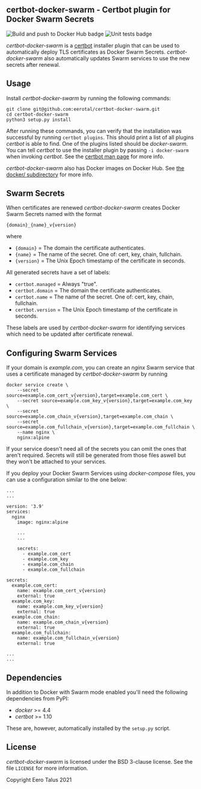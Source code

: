 certbot-docker-swarm - Certbot plugin for Docker Swarm Secrets
--------------------------------------------------------------

![Build and push to Docker Hub badge](https://github.com/eerotal/certbot-docker-swarm/workflows/Deployment/badge.svg)
![Unit tests badge](https://github.com/eerotal/certbot-docker-swarm/workflows/Tests/badge.svg)

*certbot-docker-swarm* is a [certbot](https://certbot.eff.org/) installer
plugin that can be used to automatically deploy TLS certificates as Docker
Swarm Secrets. *certbot-docker-swarm* also automatically updates Swarm
services to use the new secrets after renewal.

## Usage

Install *certbot-docker-swarm* by running the following commands:

```
git clone git@github.com:eerotal/certbot-docker-swarm.git
cd certbot-docker-swarm
python3 setup.py install
```

After running these commands, you can verify that the installation
was successful by running `certbot plugins`. This should print a list
of all plugins *certbot* is able to find. One of the plugins listed
should be *docker-swarm*. You can tell *certbot* to use the installer
plugin by passing `-i docker-swarm` when invoking *certbot*. See the
[certbot man page](https://certbot.eff.org/docs/man/certbot.html)
for more info.

*certbot-docker-swarm* also has Docker images on Docker Hub. See
[the docker/ subdirectory](https://github.com/eerotal/certbot-docker-swarm/tree/master/docker)
for more info.

## Swarm Secrets

When certificates are renewed *certbot-docker-swarm* creates Docker Swarm
Secrets named with the format

`{domain}_{name}_v{version}`

where

- `{domain}` = The domain the certificate authenticates.
- `{name}` = The name of the secret. One of: cert, key, chain, fullchain.
- `{version}` = The Unix Epoch timestamp of the certificate in seconds.

All generated secrets have a set of labels:

- `certbot.managed` = Always "true".
- `certbot.domain` = The domain the certificate authenticates.
- `certbot.name` = The name of the secret. One of: cert, key, chain, fullchain.
- `certbot.version` = The Unix Epoch timestamp of the certificate in seconds.

These labels are used by *certbot-docker-swarm* for identifying services
which need to be updated after certificate renewal.

## Configuring Swarm Services

If your domain is *example.com*, you can create an *nginx* Swarm service that
uses a certificate managed by *certbot-docker-swarm* by running

```
docker service create \
    --secret source=example.com_cert_v{version},target=example.com_cert \
    --secret source=example.com_key_v{version},target=example.com_key \
    --secret source=example.com_chain_v{version},target=example.com_chain \
    --secret source=example.com_fullchain_v{version},target=example.com_fullchain \
    --name nginx \
    nginx:alpine
```

If your service doesn't need all of the secrets you can omit the
ones that aren't required. Secrets will still be generated from
those files aswell but they won't be attached to your services.

If you deploy your Docker Swarm Services using *docker-compose*
files, you can use a configuration similar to the one below:

```
...
...

version: '3.9'
services:
  nginx
    image: nginx:alpine

    ...
    ...

    secrets:
      - example.com_cert
      - example.com_key
      - example.com_chain
      - example.com_fullchain

secrets:
  example.com_cert:
    name: example.com_cert_v{version}
    external: true
  example.com_key:
    name: example.com_key_v{version}
    external: true
  example.com_chain:
    name: example.com_chain_v{version}
    external: true
  example.com_fullchain:
    name: example.com_fullchain_v{version}
    external: true

...
...

```

## Dependencies

In addition to Docker with Swarm mode enabled you'll need the following
dependencies from PyPI:

- *docker* >= 4.4
- *certbot* >= 1.10

These are, however, automatically installed by the `setup.py` script.

## License

*certbot-docker-swarm* is licensed under the BSD 3-clause license. See
the file `LICENSE` for more information.

Copyright Eero Talus 2021
